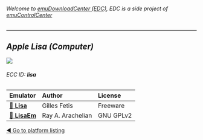 ###### Welcome to [emuDownloadCenter (EDC)](https://github.com/PhoenixInteractiveNL/emuDownloadCenter/wiki/), EDC is a side project of [emuControlCenter](https://github.com/PhoenixInteractiveNL/emuControlCenter/wiki/)
***
## _Apple Lisa (Computer)_
![](https://raw.githubusercontent.com/wiki/PhoenixInteractiveNL/emuDownloadCenter/images_platform/ecc_lisa_teaser.png)
###### ECC ID: **lisa**

| Emulator   | Author      | License     |
|:-----------|:------------|:------------|
| [:file_folder: **Lisa**](https://github.com/PhoenixInteractiveNL/emuDownloadCenter/wiki/Emulator-lisa#menu) | Gilles Fetis | Freeware |
| [:file_folder: **LisaEm**](https://github.com/PhoenixInteractiveNL/emuDownloadCenter/wiki/Emulator-lisaem#menu) | Ray A. Arachelian | GNU GPLv2 |

[:arrow_backward: Go to platform listing](https://github.com/PhoenixInteractiveNL/emuDownloadCenter/wiki/EDC-Platform-List)
